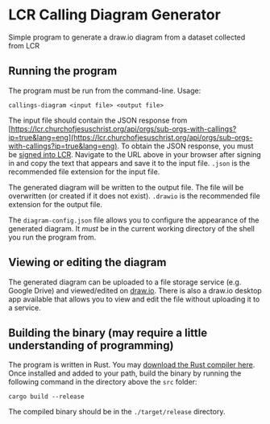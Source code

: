 # LCR Calling Diagram Generator

Simple program to generate a draw.io diagram from a dataset collected from LCR

## Running the program

The program must be run from the command-line. Usage:

``` shell
callings-diagram <input file> <output file>
```

The input file should contain the JSON response from [https://lcr.churchofjesuschrist.org/api/orgs/sub-orgs-with-callings?ip=true&lang=eng](https://lcr.churchofjesuschrist.org/api/orgs/sub-orgs-with-callings?ip=true&lang=eng). To obtain the JSON response, you must be [signed into LCR](https://lcr.churchofjesuschrist.org/). Navigate to the URL above in your browser after signing in and copy the text that appears and save it to the input file. `.json` is the recommended file extension for the input file.

The generated diagram will be written to the output file. The file will be overwritten (or created if it does not exist). `.drawio` is the recommended file extension for the output file.

The `diagram-config.json` file allows you to configure the appearance of the generated diagram. It *must* be in the current working directory of the shell you run the program from.

## Viewing or editing the diagram

The generated diagram can be uploaded to a file storage service (e.g. Google Drive) and viewed/edited on [draw.io](https://draw.io). There is also a draw.io desktop app available that allows you to view and edit the file without uploading it to a service.

## Building the binary (may require a little understanding of programming)

The program is written in Rust. You may [download the Rust compiler here](https://www.rust-lang.org/tools/install). Once installed and added to your path, build the binary by running the following command in the directory above the `src` folder:

``` shell
cargo build --release
```

The compiled binary should be in the `./target/release` directory.

